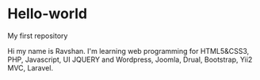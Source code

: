 # Hello-world
My first repository

Hi my name is Ravshan. I'm learning web programming for  HTML5&CSS3, PHP, Javascript, UI JQUERY and Wordpress, Joomla, Drual, Bootstrap, Yii2 MVC, Laravel.
